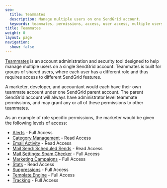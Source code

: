 ```yaml
---
seo:
  title: Teammates
  description: Manage multiple users on one SendGrid account.
  keywords: teammates, permissions, access, user access, multiple users
title: Teammates
weight: 0
layout: page
navigation:
  show: false
---
```


[Teammates]({{root_url}}/help-support/account-and-settings/teammates/) is an account administration and security tool designed to help manage multiple users on a single SendGrid account. Teammates is built for groups of shared users, where each user has a different role and thus requires access to different SendGrid features.

A marketer, developer, and accountant would each have their own teammate account under one SendGrid parent account. The parent SendGrid account will always have administrator level teammate permissions, and may grant any or all of these permissions to other teammates.

As an example of role specific permissions, the marketer would be given the following levels of access:

* [Alerts]({{root_url}}/help-support/account-and-settings/alerts/) - Full Access
* [Category Management]({{root_url}}/help-support/analytics-and-reporting/categories/) - Read Access
* [Email Activity]({{root_url}}/help-support/analytics-and-reporting/email-activity-feed/) - Read Access
* [Mail Send: Scheduled Sends]({{root_url}}/API_Reference/Web_API_v3/Mail/index.html) - Read Access
* [Mail Settings: Spam Checker]({{root_url}}/help-support/account-and-settings/mail/#-Spam-Checker) - Full Access
* [Marketing Campaigns]({{root_url}}/help-support/sending-email/how-to-send-email/) - Full Access
* [Stats]({{root_url}}//help-support/analytics-and-reporting/stats-overview/) - Read Access
* [Suppressions]({{root_url}}/help-support/sending-email/index-suppressions/) - Full Access
* [Template Engine]({{root_url}}/help-support/sending-email/create-and-edit-transactional-templates/) - Full Access
* [Tracking]({{root_url}}/help-support/analytics-and-reporting/email-activity-feed/) - Full Access
